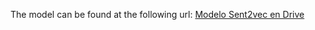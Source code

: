 The model can be found at the following url:
[Modelo Sent2vec en Drive](https://drive.google.com/drive/folders/188iDo2aBiWdTbZ1jicZV0k7gXC7_Tr_a?usp=sharing)


